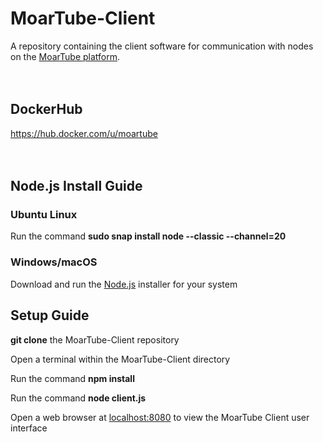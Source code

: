 # MoarTube-Client
A repository containing the client software for communication with nodes on the [MoarTube platform](http://www.moartube.com).
<br/>
<br/>
<br/>
## DockerHub
https://hub.docker.com/u/moartube
<br/>
<br/>
<br/>
## Node.js Install Guide

### Ubuntu Linux
Run the command **sudo snap install node --classic --channel=20**

### Windows/macOS
Download and run the [Node.js](https://nodejs.org/en/download) installer for your system

## Setup Guide

**git clone** the MoarTube-Client repository

Open a terminal within the MoarTube-Client directory

Run the command **npm install**

Run the command **node client.js**

Open a web browser at [localhost:8080](http://localhost:8080) to view the MoarTube Client user interface
